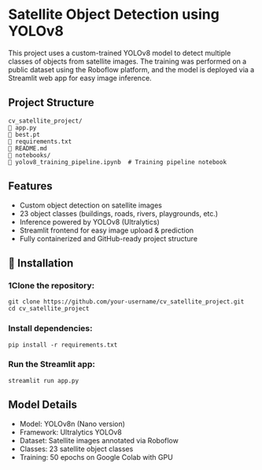 # Satellite Object Detection using YOLOv8

This project uses a custom-trained YOLOv8 model to detect multiple classes of objects from satellite images. The training was performed on a public dataset using the Roboflow platform, and the model is deployed via a Streamlit web app for easy image inference.

## Project Structure

```
cv_satellite_project/
🔘 app.py                  
🔘 best.pt                 
🔘 requirements.txt        
🔘 README.md               
🔘 notebooks/
🔘 yolov8_training_pipeline.ipynb  # Training pipeline notebook
```

## Features

- Custom object detection on satellite images
- 23 object classes (buildings, roads, rivers, playgrounds, etc.)
- Inference powered by YOLOv8 (Ultralytics)
- Streamlit frontend for easy image upload & prediction
- Fully containerized and GitHub-ready project structure

## 🔧 Installation

### 1Clone the repository:

```
git clone https://github.com/your-username/cv_satellite_project.git
cd cv_satellite_project
```

### Install dependencies:

```
pip install -r requirements.txt
```

### Run the Streamlit app:

```
streamlit run app.py
```

## Model Details

- Model: YOLOv8n (Nano version)
- Framework: Ultralytics YOLOv8
- Dataset: Satellite images annotated via Roboflow
- Classes: 23 satellite object classes
- Training: 50 epochs on Google Colab with GPU
